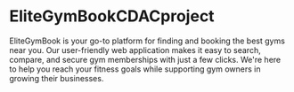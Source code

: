 # EliteGymBookCDACproject
EliteGymBook is your go-to platform for finding and booking the best gyms near you. Our user-friendly web application makes it easy to search, compare, and secure gym memberships with just a few clicks. We're here to help you reach your fitness goals while supporting gym owners in growing their businesses.

